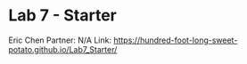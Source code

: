 # Lab 7 - Starter
Eric Chen
Partner: N/A
Link: https://hundred-foot-long-sweet-potato.github.io/Lab7_Starter/
